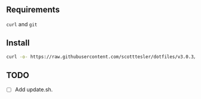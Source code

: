 ## Requirements

`curl` and `git`

## Install

```bash
curl -o- https://raw.githubusercontent.com/scotttesler/dotfiles/v3.0.3/install.sh | bash
```

## TODO

- [ ] Add update.sh.
